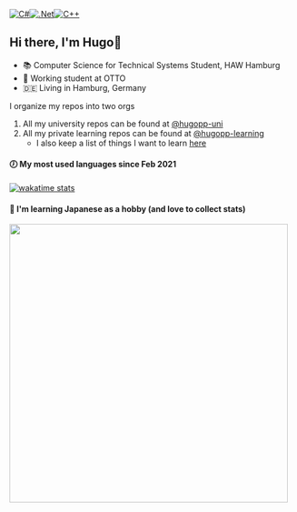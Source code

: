 [<img alt="C#" src="https://img.shields.io/badge/c%23-%23239120.svg?style=for-the-badge&logo=c-sharp&logoColor=white"/><img alt=".Net" src="https://img.shields.io/badge/.NET-5C2D91?style=for-the-badge&logo=.net&logoColor=white"/><img alt="C++" src="https://img.shields.io/badge/c++-%2300599C.svg?style=for-the-badge&logo=c%2B%2B&logoColor=white"/>](#)

## Hi there, I'm Hugo👋 
- 📚 Computer Science for Technical Systems Student, HAW Hamburg
- 💼 Working student at OTTO
- :de: Living in Hamburg, Germany

I organize my repos into two orgs
1. All my university repos can be found at [@hugopp-uni](https://github.com/hugoppp-uni)
1. All my private learning repos can be found at [@hugopp-learning](https://github.com/hugoppp-learning)
    - I also keep a list of things I want to learn [here](https://github.com/users/hugoppp/projects/2)

#### 🕖 My most used languages since Feb 2021
[![wakatime stats](https://github-readme-stats.vercel.app/api/wakatime?username=@hugop&langs_count=10)](https://wakatime.com/@hugop)
#### 🎌 I'm learning Japanese as a hobby (and love to collect stats)
<kbd><img src="https://docs.google.com/spreadsheets/d/e/2PACX-1vTHQp-7YXkTqSpTynXzSlfqYEgmQmLV-cSNR4TsfqucC7XWwdL8uCxTIpZglDXNK246tgXBGmjOUr-T/pubchart?oid=1954121928&amp;format=image" width="490"/></kbd>
